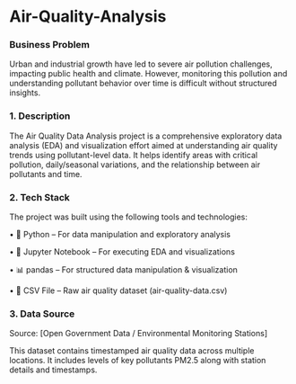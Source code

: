 # Air-Quality-Analysis

 
### Business Problem

Urban and industrial growth have led to severe air pollution challenges, impacting public health and climate. However, monitoring this pollution and understanding pollutant behavior over time is difficult without structured insights. 

### 1. Description

The Air Quality Data Analysis project is a comprehensive exploratory data analysis (EDA) and visualization effort aimed at understanding air quality trends using pollutant-level data. It helps identify areas with critical pollution, daily/seasonal variations, and the relationship between air pollutants and time.

### 2. Tech Stack

The project was built using the following tools and technologies:

• 🐍 Python – For data manipulation and exploratory analysis

• 🧪 Jupyter Notebook – For executing EDA and visualizations

• 📊 pandas – For structured data manipulation & visualization

• 📁 CSV File – Raw air quality dataset (air-quality-data.csv)


### 3. Data Source

Source: [Open Government Data / Environmental Monitoring Stations]

This dataset contains timestamped air quality data across multiple locations. It includes levels of key pollutants  PM2.5 along with station details and timestamps.








